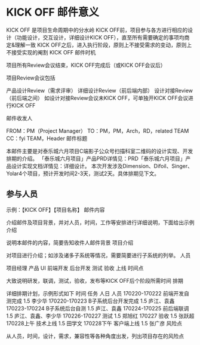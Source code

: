 # KICK OFF 邮件意义

KICK OFF 是项目生命周期中的分水岭
KICK OFF前，项目参与各方进行相应的设计（功能设计，交互设计，详细设计KICK OFF），直至所有需要确定的事项均商定&理解一致
KICK OFF之后，进入执行阶段，原则上不接受需求的变动，原则上不接受实现的阉割
KICK OFF 邮件时机

项目所有Review会议结束，KICK OFF完成后（或KICK OFF会议后）

项目Review会议包括

产品设计Review（需求评审）
详细设计Review（前后端内部）
设计对接Review（前后端之间）
如设计对接Review会议未KICK OFF，可单独开KICK OFF会议进行KICK OFF

邮件收发人

FROM：PM（Project Manager）
TO：PM，PM，Arch，RD，related TEAM
CC：fyi TEAM，Header
邮件标题


本邮件主要是对泰乐城六月项目C端影子公众号扫描科室二维码的设计实现、开发排期的介绍。
「泰乐城六月项目」产品PRD详情见：PRD「泰乐城六月项目」产品设计实现文档详情见：详细设计。
本次开发涉及Dimension、Difoil、Singer、Yolar4个项目，预计开发时间2-3天，测试2天。具体排期见下文。

## 参与人员

示例：【KICK OFF】【项目名称】
邮件内容

介绍邮件及项目背景，并对人员，时间，工作等安排进行详细说明，下面给出示例
介绍

说明本邮件的内容，简要告知收件人邮件背景
项目介绍

对项目进行介绍；如涉及诸多子系统等情况，需要简要进行子系统的列举。
人员

项目经理
产品
UI
前端开发
后台开发
测试
验收
上线
时间点

大致说明研发，联调，测试，验收，发布等KICK OFF后个阶段所需时间
排期

详细排期计划，示例形式如下
时间	任务	人日	人员
170220-170222	前端开发自测完成	1.5	李少华
170220-170223	B子系统后台开发完成	1.5	庐江、袁鑫
170223-170224	B子系统后台自测	1.5	庐江、袁鑫
170224-170225	前后端联调	1.5	庐江、袁鑫、李少华
170226-170227	测试	1.5	郑旭红
170227	验收	1.5	张跃超
170228上午	技术上线	1.5	田学文
170228下午	客户端上线	1.5	张广彦
风险点

从人员，时间，设计，需求，兼容性等各种角度出发，列出项目存在的风险点


